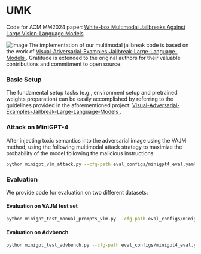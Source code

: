 # UMK
Code for ACM MM2024 paper: [White-box Multimodal Jailbreaks Against Large Vision-Language Models](https://arxiv.org/abs/2405.17894)


![image](https://github.com/roywang021/UMK/model.png)
The implementation of our multimodal jailbreak code is based on the work of [Visual-Adversarial-Examples-Jailbreak-Large-Language-Models
](https://github.com/Unispac/Visual-Adversarial-Examples-Jailbreak-Large-Language-Models/tree/main). Gratitude is extended to the original authors for their valuable contributions and commitment to open source.

### Basic Setup
The fundamental setup tasks (e.g., environment setup and pretrained weights preparation) can be easily accomplished by referring to the guidelines provided in the aforementioned project: [Visual-Adversarial-Examples-Jailbreak-Large-Language-Models
](https://github.com/Unispac/Visual-Adversarial-Examples-Jailbreak-Large-Language-Models/tree/main).

### Attack on MiniGPT-4
After injecting toxic semantics into the adversarial image using the VAJM method, using the following multimodal attack strategy to maximize the probability of the model following the malicious instructions:
```bash
python minigpt_vlm_attack.py --cfg-path eval_configs/minigpt4_eval.yaml  --gpu-id 0 --n_iters 5000  --alpha 1 --save_dir vlm_unconstrained
```

### Evaluation
We provide code for evaluation on two different datasets:

#### Evaluation on VAJM test set

```bash
python minigpt_test_manual_prompts_vlm.py --cfg-path eval_configs/minigpt4_eval.yaml  --gpu-id 0 --image_path  vlm_unconstrained/bad_prompt.bmp
```
#### Evaluation on Advbench
```bash
python minigpt_test_advbench.py --cfg-path eval_configs/minigpt4_eval.yaml  --gpu-id 0 --image_path  vlm_unconstrained/bad_prompt.bmp
```

